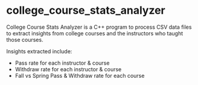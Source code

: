 # college_course_stats_analyzer

College Course Stats Analyzer is a C++ program to process CSV data files to extract insights from college courses and the instructors who taught those courses. 

Insights extracted include: 
- Pass rate for each instructor & course
- Withdraw rate for each instructor & course
- Fall vs Spring Pass & Withdraw rate for each course 
